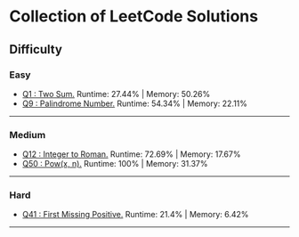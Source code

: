 # Collection of LeetCode Solutions

## Difficulty

### Easy
- [Q1 : Two Sum.](/src/easy/q1_TwoSum/Solution.java)  Runtime: 27.44% | Memory: 50.26%
- [Q9 : Palindrome Number.](/src/easy/q9_PalindromeNumber/Solution.java)  Runtime: 54.34% | Memory: 22.11%
---

### Medium
- [Q12 : Integer to Roman.](/src/medium/q12_IntegerToRoman/Solution.java)  Runtime: 72.69% | Memory: 17.67%
- [Q50 : Pow(x, n).](/src/medium/q12_IntegerToRoman/Solution.java)  Runtime: 100% | Memory: 31.37%
---

### Hard
- [Q41 : First Missing Positive.](/src/hard/q41_FirstMissingPositive/Solution.java)  Runtime: 21.4% | Memory: 6.42%
---